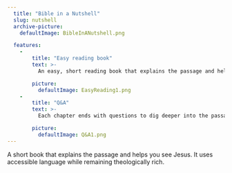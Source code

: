 ```yaml
---
  title: "Bible in a Nutshell"
  slug: nutshell
  archive-picture:
    defaultImage: BibleInANutshell.png

  features:
    -
        title: "Easy reading book"
        text: >-
          An easy, short reading book that explains the passage and helps you see Jesus.

        picture:
          defaultImage: EasyReading1.png
    -
        title: "Q&A"
        text: >-
          Each chapter ends with questions to dig deeper into the passage.

        picture:
          defaultImage: Q&A1.png
---
```

A short book that explains the passage and helps you see Jesus. It uses accessible language while remaining theologically rich.<!--more-->
